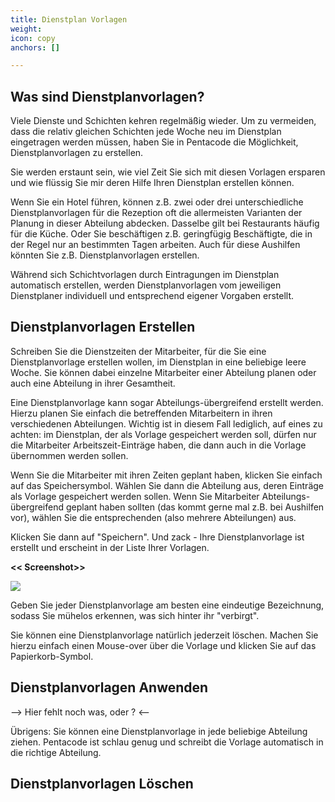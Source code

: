 ```yaml
---
title: Dienstplan Vorlagen
weight: 
icon: copy
anchors: []

---
```

## Was sind Dienstplanvorlagen?

Viele Dienste und Schichten kehren regelmäßig wieder. Um zu vermeiden, dass die relativ gleichen Schichten jede Woche neu im Dienstplan eingetragen werden müssen, haben Sie in Pentacode die Möglichkeit, Dienstplanvorlagen zu erstellen.

Sie werden erstaunt sein, wie viel Zeit Sie sich mit diesen Vorlagen ersparen und wie flüssig Sie mir deren Hilfe Ihren Dienstplan erstellen können.

Wenn Sie ein Hotel führen, können z.B. zwei oder drei unterschiedliche Dienstplanvorlagen für die Rezeption oft die allermeisten Varianten der Planung in dieser Abteilung abdecken. Dasselbe gilt bei Restaurants häufig für die Küche. Oder Sie beschäftigen z.B. geringfügig Beschäftigte, die in der Regel nur an bestimmten Tagen arbeiten. Auch für diese Aushilfen könnten Sie z.B. Dienstplanvorlagen erstellen.

Während sich Schichtvorlagen durch Eintragungen im Dienstplan automatisch erstellen, werden Dienstplanvorlagen vom jeweiligen  Dienstplaner individuell und entsprechend eigener Vorgaben erstellt.

## Dienstplanvorlagen Erstellen

Schreiben Sie die Dienstzeiten der Mitarbeiter, für die Sie eine Dienstplanvorlage erstellen wollen, im Dienstplan in eine beliebige leere Woche. Sie können dabei einzelne Mitarbeiter einer Abteilung planen oder auch eine Abteilung in ihrer Gesamtheit.

Eine Dienstplanvorlage kann sogar Abteilungs-übergreifend erstellt werden.  Hierzu planen Sie einfach die betreffenden Mitarbeitern in ihren verschiedenen Abteilungen. Wichtig ist in diesem Fall lediglich, auf eines zu achten: im Dienstplan, der als Vorlage gespeichert werden soll, dürfen nur die Mitarbeiter Arbeitszeit-Einträge haben, die dann auch in die Vorlage übernommen werden sollen.

Wenn Sie die Mitarbeiter mit ihren Zeiten geplant haben, klicken Sie einfach auf das Speichersymbol. Wählen Sie dann die Abteilung aus, deren Einträge als Vorlage gespeichert werden sollen. Wenn Sie Mitarbeiter Abteilungs-übergreifend geplant haben sollten (das kommt gerne mal z.B.  bei Aushilfen vor), wählen Sie die entsprechenden (also mehrere Abteilungen) aus.

Klicken Sie dann auf "Speichern". Und zack - Ihre Dienstplanvorlage ist erstellt und erscheint in der Liste Ihrer Vorlagen.

**<< Screenshot>>**

![](https://d33v4339jhl8k0.cloudfront.net/docs/assets/5dd29b3f04286364bc91dcd3/images/5df39ae104286364bc92d47f/file-OIJ0WATgCB.png)

Geben Sie jeder Dienstplanvorlage am besten eine eindeutige Bezeichnung, sodass Sie mühelos erkennen, was sich hinter ihr "verbirgt".

Sie können eine Dienstplanvorlage natürlich jederzeit löschen. Machen Sie hierzu einfach einen Mouse-over über die Vorlage und klicken Sie auf das Papierkorb-Symbol.

## Dienstplanvorlagen Anwenden

\--> Hier fehlt noch was, oder ? <--

Übrigens: Sie können eine Dienstplanvorlage in jede beliebige Abteilung ziehen. Pentacode ist schlau genug und schreibt die Vorlage automatisch in die richtige Abteilung.

## Dienstplanvorlagen Löschen